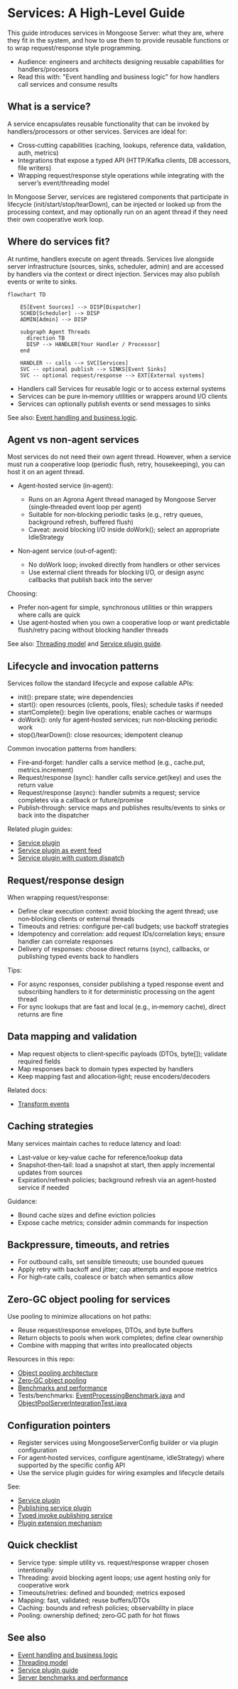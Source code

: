 # Services: A High‑Level Guide

This guide introduces services in Mongoose Server: what they are, where they fit in the system, and how to use them to provide reusable functions or to wrap request/response style programming.

- Audience: engineers and architects designing reusable capabilities for handlers/processors
- Read this with: "Event handling and business logic" for how handlers call services and consume results

## What is a service?

A service encapsulates reusable functionality that can be invoked by handlers/processors or other services. Services are ideal for:

- Cross‑cutting capabilities (caching, lookups, reference data, validation, auth, metrics)
- Integrations that expose a typed API (HTTP/Kafka clients, DB accessors, file writers)
- Wrapping request/response style operations while integrating with the server’s event/threading model

In Mongoose Server, services are registered components that participate in lifecycle (init/start/stop/tearDown), can be injected or looked up from the processing context, and may optionally run on an agent thread if they need their own cooperative work loop.

## Where do services fit?

At runtime, handlers execute on agent threads. Services live alongside server infrastructure (sources, sinks, scheduler, admin) and are accessed by handlers via the context or direct injection. Services may also publish events or write to sinks.

```mermaid
flowchart TD

    ES[Event Sources] --> DISP[Dispatcher]
    SCHED[Scheduler] --> DISP
    ADMIN[Admin] --> DISP

    subgraph Agent Threads
      direction TB
      DISP --> HANDLER[Your Handler / Processor]
    end

    HANDLER -- calls --> SVC[Services]
    SVC -- optional publish --> SINKS[Event Sinks]
    SVC -- optional request/response --> EXT[External systems]
```

- Handlers call Services for reusable logic or to access external systems
- Services can be pure in‑memory utilities or wrappers around I/O clients
- Services can optionally publish events or send messages to sinks

See also: [Event handling and business logic](event-processing-architecture.md).

## Agent vs non‑agent services

Most services do not need their own agent thread. However, when a service must run a cooperative loop (periodic flush, retry, housekeeping), you can host it on an agent thread.

- Agent‑hosted service (in‑agent):
    - Runs on an Agrona Agent thread managed by Mongoose Server (single‑threaded event loop per agent)
    - Suitable for non‑blocking periodic tasks (e.g., retry queues, background refresh, buffered flush)
    - Caveat: avoid blocking I/O inside doWork(); select an appropriate IdleStrategy

- Non‑agent service (out‑of‑agent):
    - No doWork loop; invoked directly from handlers or other services
    - Use external client threads for blocking I/O, or design async callbacks that publish back into the server

Choosing:

- Prefer non‑agent for simple, synchronous utilities or thin wrappers where calls are quick
- Use agent‑hosted when you own a cooperative loop or want predictable flush/retry pacing without blocking handler threads

See also: [Threading model](../architecture/threading-model.md) and [Service plugin guide](../plugin/writing-a-service-plugin.md).

## Lifecycle and invocation patterns

Services follow the standard lifecycle and expose callable APIs:

- init(): prepare state; wire dependencies
- start(): open resources (clients, pools, files); schedule tasks if needed
- startComplete(): begin live operations; enable caches or warmups
- doWork(): only for agent‑hosted services; run non‑blocking periodic work
- stop()/tearDown(): close resources; idempotent cleanup

Common invocation patterns from handlers:

- Fire‑and‑forget: handler calls a service method (e.g., cache.put, metrics.increment)
- Request/response (sync): handler calls service.get(key) and uses the return value
- Request/response (async): handler submits a request; service completes via a callback or future/promise
- Publish‑through: service maps and publishes results/events to sinks or back into the dispatcher

Related plugin guides:

- [Service plugin](../plugin/writing-a-service-plugin.md)
- [Service plugin as event feed](../plugin/writing-a-publishing-service-plugin.md)
- [Service plugin with custom dispatch](../plugin/writing-a-typed-invoke-publishing-service-plugin.md)

## Request/response design

When wrapping request/response:

- Define clear execution context: avoid blocking the agent thread; use non‑blocking clients or external threads
- Timeouts and retries: configure per‑call budgets; use backoff strategies
- Idempotency and correlation: add request IDs/correlation keys; ensure handler can correlate responses
- Delivery of responses: choose direct returns (sync), callbacks, or publishing typed events back to handlers

Tips:

- For async responses, consider publishing a typed response event and subscribing handlers to it for deterministic processing on the agent thread
- For sync lookups that are fast and local (e.g., in‑memory cache), direct returns are fine

## Data mapping and validation

- Map request objects to client‑specific payloads (DTOs, byte[]); validate required fields
- Map responses back to domain types expected by handlers
- Keep mapping fast and allocation‑light; reuse encoders/decoders

Related docs:

- [Transform events](../how-to/how-to-data-mapping.md)

## Caching strategies

Many services maintain caches to reduce latency and load:

- Last‑value or key‑value cache for reference/lookup data
- Snapshot‑then‑tail: load a snapshot at start, then apply incremental updates from sources
- Expiration/refresh policies; background refresh via an agent‑hosted service if needed

Guidance:

- Bound cache sizes and define eviction policies
- Expose cache metrics; consider admin commands for inspection

## Backpressure, timeouts, and retries

- For outbound calls, set sensible timeouts; use bounded queues
- Apply retry with backoff and jitter; cap attempts and expose metrics
- For high‑rate calls, coalesce or batch when semantics allow

## Zero‑GC object pooling for services

Use pooling to minimize allocations on hot paths:

- Reuse request/response envelopes, DTOs, and byte buffers
- Return objects to pools when work completes; define clear ownership
- Combine with mapping that writes into preallocated objects

Resources in this repo:

- [Object pooling architecture](../architecture/object_pooling.md)
- [Zero‑GC object pooling](../how-to/how-to-object-pool.md)
- [Benchmarks and performance](../reports/server-benchmarks-and-performance.md)
- Tests/benchmarks: [EventProcessingBenchmark.java](https://github.com/gregv12/fluxtion-server/blob/main/src/test/java/com/fluxtion/server/benchmark/objectpool/EventProcessingBenchmark.java) and [ObjectPoolServerIntegrationTest.java](https://github.com/gregv12/fluxtion-server/blob/main/src/test/java/com/fluxtion/server/pool/ObjectPoolServerIntegrationTest.java)

## Configuration pointers

- Register services using MongooseServerConfig builder or via plugin configuration
- For agent‑hosted services, configure agent(name, idleStrategy) where supported by the specific config API
- Use the service plugin guides for wiring examples and lifecycle details

See:

- [Service plugin](../plugin/writing-a-service-plugin.md)
- [Publishing service plugin](../plugin/writing-a-publishing-service-plugin.md)
- [Typed invoke publishing service](../plugin/writing-a-typed-invoke-publishing-service-plugin.md)
- [Plugin extension mechanism](plugin_extension_architecture.md)

## Quick checklist

- Service type: simple utility vs. request/response wrapper chosen intentionally
- Threading: avoid blocking agent loops; use agent hosting only for cooperative work
- Timeouts/retries: defined and bounded; metrics exposed
- Mapping: fast, validated; reuse buffers/DTOs
- Caching: bounds and refresh policies; observability in place
- Pooling: ownership defined; zero‑GC path for hot flows

## See also

- [Event handling and business logic](event-processing-architecture.md)
- [Threading model](../architecture/threading-model.md)
- [Service plugin guide](../plugin/writing-a-service-plugin.md)
- [Server benchmarks and performance](../reports/server-benchmarks-and-performance.md)
